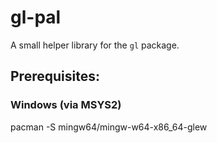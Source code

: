 gl-pal
======

A small helper library for the `gl` package.

Prerequisites:
--------------
### Windows (via MSYS2)
pacman -S mingw64/mingw-w64-x86_64-glew

